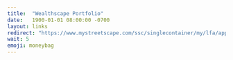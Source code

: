```yaml
---
title:  "Wealthscape Portfolio"
date:   1900-01-01 08:00:00 -0700
layout: links
redirect: "https://www.mystreetscape.com/ssc/singlecontainer/my/lfa/app/consumer-portfolio-summary"
wait: 5
emoji: moneybag
---
```


